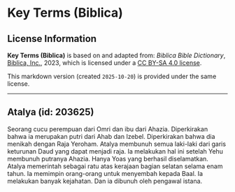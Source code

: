 # Key Terms (Biblica)

## License Information

**Key Terms (Biblica)** is based on and adapted from: _Biblica Bible Dictionary_, [Biblica, Inc.](https://www.biblica.com/), 2023, which is licensed under a [CC BY-SA 4.0 license](https://creativecommons.org/licenses/by-sa/4.0/legalcode.en).

This markdown version (created `2025-10-20`) is provided under the same license.



--------------------------------

## Atalya (id: 203625)

Seorang cucu perempuan dari Omri dan ibu dari Ahazia. Diperkirakan bahwa ia merupakan putri dari Ahab dan Izebel. Diperkirakan bahwa dia menikah dengan Raja Yeroham. Atalya membunuh semua laki\-laki dari garis keturunan Daud yang dapat menjadi raja. Ia melakukan hal ini setelah Yehu membunuh putranya Ahazia. Hanya Yoas yang berhasil diselamatkan. Atalya memerintah sebagai ratu atas kerajaan bagian selatan selama enam tahun. Ia memimpin orang\-orang untuk menyembah kepada Baal. Ia melakukan banyak kejahatan. Dan ia dibunuh oleh pengawal istana.


